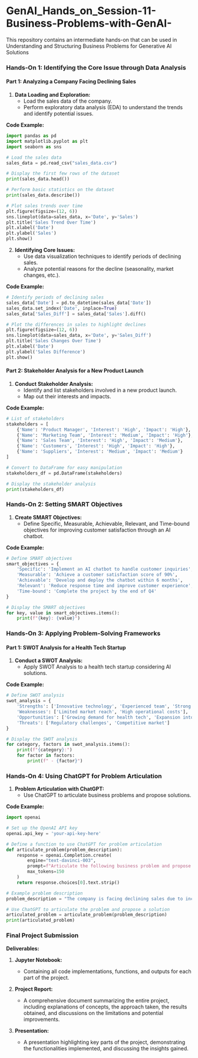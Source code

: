 # GenAI_Hands_on_Session-11-Business-Problems-with-GenAI-
This repository contains an intermediate hands-on that can be used in Understanding and Structuring Business Problems for Generative AI Solutions

### Hands-On 1: Identifying the Core Issue through Data Analysis

#### Part 1: Analyzing a Company Facing Declining Sales

1. **Data Loading and Exploration:**
   - Load the sales data of the company.
   - Perform exploratory data analysis (EDA) to understand the trends and identify potential issues.

**Code Example:**
```python
import pandas as pd
import matplotlib.pyplot as plt
import seaborn as sns

# Load the sales data
sales_data = pd.read_csv("sales_data.csv")

# Display the first few rows of the dataset
print(sales_data.head())

# Perform basic statistics on the dataset
print(sales_data.describe())

# Plot sales trends over time
plt.figure(figsize=(12, 6))
sns.lineplot(data=sales_data, x='Date', y='Sales')
plt.title('Sales Trend Over Time')
plt.xlabel('Date')
plt.ylabel('Sales')
plt.show()
```

2. **Identifying Core Issues:**
   - Use data visualization techniques to identify periods of declining sales.
   - Analyze potential reasons for the decline (seasonality, market changes, etc.).

**Code Example:**
```python
# Identify periods of declining sales
sales_data['Date'] = pd.to_datetime(sales_data['Date'])
sales_data.set_index('Date', inplace=True)
sales_data['Sales_Diff'] = sales_data['Sales'].diff()

# Plot the differences in sales to highlight declines
plt.figure(figsize=(12, 6))
sns.lineplot(data=sales_data, x='Date', y='Sales_Diff')
plt.title('Sales Changes Over Time')
plt.xlabel('Date')
plt.ylabel('Sales Difference')
plt.show()
```

#### Part 2: Stakeholder Analysis for a New Product Launch

1. **Conduct Stakeholder Analysis:**
   - Identify and list stakeholders involved in a new product launch.
   - Map out their interests and impacts.

**Code Example:**
```python
# List of stakeholders
stakeholders = [
    {'Name': 'Product Manager', 'Interest': 'High', 'Impact': 'High'},
    {'Name': 'Marketing Team', 'Interest': 'Medium', 'Impact': 'High'},
    {'Name': 'Sales Team', 'Interest': 'High', 'Impact': 'Medium'},
    {'Name': 'Customers', 'Interest': 'High', 'Impact': 'High'},
    {'Name': 'Suppliers', 'Interest': 'Medium', 'Impact': 'Medium'}
]

# Convert to DataFrame for easy manipulation
stakeholders_df = pd.DataFrame(stakeholders)

# Display the stakeholder analysis
print(stakeholders_df)
```

### Hands-On 2: Setting SMART Objectives

1. **Create SMART Objectives:**
   - Define Specific, Measurable, Achievable, Relevant, and Time-bound objectives for improving customer satisfaction through an AI chatbot.

**Code Example:**
```python
# Define SMART objectives
smart_objectives = {
    'Specific': 'Implement an AI chatbot to handle customer inquiries',
    'Measurable': 'Achieve a customer satisfaction score of 90%',
    'Achievable': 'Develop and deploy the chatbot within 6 months',
    'Relevant': 'Reduce response time and improve customer experience',
    'Time-bound': 'Complete the project by the end of Q4'
}

# Display the SMART objectives
for key, value in smart_objectives.items():
    print(f"{key}: {value}")
```

### Hands-On 3: Applying Problem-Solving Frameworks

#### Part 1: SWOT Analysis for a Health Tech Startup

1. **Conduct a SWOT Analysis:**
   - Apply SWOT Analysis to a health tech startup considering AI solutions.

**Code Example:**
```python
# Define SWOT analysis
swot_analysis = {
    'Strengths': ['Innovative technology', 'Experienced team', 'Strong R&D capabilities'],
    'Weaknesses': ['Limited market reach', 'High operational costs'],
    'Opportunities': ['Growing demand for health tech', 'Expansion into new markets'],
    'Threats': ['Regulatory challenges', 'Competitive market']
}

# Display the SWOT analysis
for category, factors in swot_analysis.items():
    print(f"{category}:")
    for factor in factors:
        print(f" - {factor}")
```

### Hands-On 4: Using ChatGPT for Problem Articulation

1. **Problem Articulation with ChatGPT:**
   - Use ChatGPT to articulate business problems and propose solutions.

**Code Example:**
```python
import openai

# Set up the OpenAI API key
openai.api_key = 'your-api-key-here'

# Define a function to use ChatGPT for problem articulation
def articulate_problem(problem_description):
    response = openai.Completion.create(
        engine="text-davinci-003",
        prompt=f"Articulate the following business problem and propose a potential AI solution: {problem_description}",
        max_tokens=150
    )
    return response.choices[0].text.strip()

# Example problem description
problem_description = "The company is facing declining sales due to increased competition and changing customer preferences."

# Use ChatGPT to articulate the problem and propose a solution
articulated_problem = articulate_problem(problem_description)
print(articulated_problem)
```

### Final Project Submission

**Deliverables:**
1. **Jupyter Notebook:**
   - Containing all code implementations, functions, and outputs for each part of the project.

2. **Project Report:**
   - A comprehensive document summarizing the entire project, including explanations of concepts, the approach taken, the results obtained, and discussions on the limitations and potential improvements.

3. **Presentation:**
   - A presentation highlighting key parts of the project, demonstrating the functionalities implemented, and discussing the insights gained.
